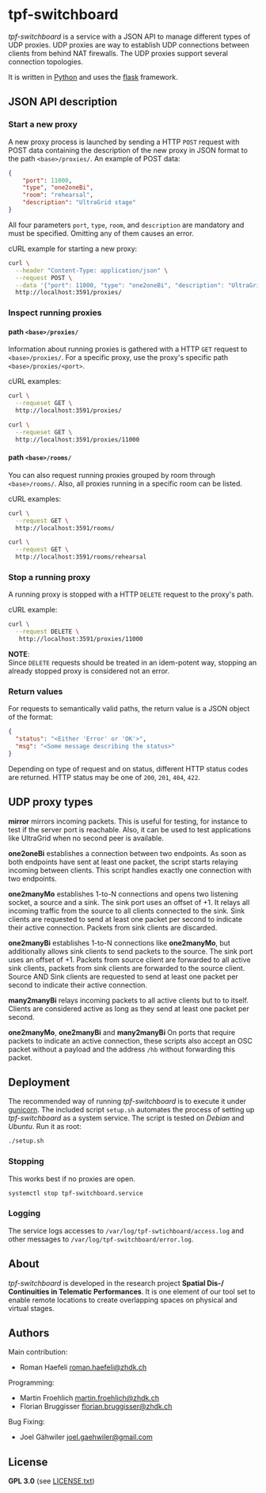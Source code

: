 # tpf-switchboard

*tpf-switchboard* is a service with a JSON API to manage different types
of UDP proxies. UDP proxies are way to establish UDP connections between
clients from behind NAT firewalls. The UDP proxies support several
connection topologies.

It is written in [Python](https://www.python.org/) and uses the
[flask](https://flask.palletsprojects.com/) framework.

## JSON API description

### Start a new proxy

A new proxy process is launched by sending a HTTP `POST` request with POST data
containing the description of the new proxy in JSON format to the path `<base>/proxies/`.
An example of POST data:

```json
{
    "port": 11000,
    "type", "one2oneBi",
    "room": "rehearsal",
    "description": "UltraGrid stage"
}
```

All four parameters `port`, `type`, `room`, and `description` are mandatory and must
be specified. Omitting any of them causes an error.

cURL example for starting a new proxy:

```bash
curl \
  --header "Content-Type: application/json" \
  --request POST \
  --data '{"port": 11000, "type": "one2oneBi", "description": "UltraGrid stage", "room": "rehearsal"}' \
  http://localhost:3591/proxies/
```

### Inspect running proxies

#### path `<base>/proxies/`

Information about running proxies is gathered with a HTTP `GET` request to `<base>/proxies/`. For
a specific proxy, use the proxy's specific path `<base>/proxies/<port>`.

cURL examples:

```bash
curl \
  --requeset GET \
  http://localhost:3591/proxies/
```

```bash
curl \
  --requeset GET \
  http://localhost:3591/proxies/11000
```

#### path `<base>/rooms/`

You can also request running proxies grouped by room through `<base>/rooms/`. Also, all
proxies running in a specific room can be listed.

cURL examples:

```bash
curl \
  --request GET \
  http://localhost:3591/rooms/
```

```bash
curl \
  --request GET \
  http://localhost:3591/rooms/rehearsal
```

### Stop a running proxy

A running proxy is stopped with a HTTP `DELETE` request to the proxy's path.

cURL example:

```bash
curl \
  --request DELETE \
   http://localhost:3591/proxies/11000
```

**NOTE**:  
Since `DELETE` requests should be treated in an idem-potent way, stopping
an already stopped proxy is considered not an error.

### Return values

For requests to semantically valid paths, the return value is a JSON object
of the format:

```json
{
  "status": "<Either 'Error' or 'OK'>",
  "msg": "<Some message describing the status>"
}
```

Depending on type of request and on status, different HTTP status codes are
returned. HTTP status may be one of `200`, `201`, `404`, `422`.


## UDP proxy types

**mirror** mirrors incoming packets. This is useful for testing, for instance to test if the server port is reachable. Also, it can be used to test applications like UltraGrid when no second peer is available.

**one2oneBi** establishes a connection between two endpoints. As soon as both endpoints have sent at least one packet, the script starts relaying incoming between clients. This script handles exactly one connection with two endpoints.

**one2manyMo** establishes 1-to-N connections and opens two listening socket, a source and a sink. The sink port uses an offset of
+1. It relays all incoming traffic from the source to all clients connected to the sink. Sink clients are requested to send at least one packet per second to indicate their active connection.
Packets from sink clients are discarded.

**one2manyBi** establishes 1-to-N connections like **one2manyMo**, but additionally allows
sink clients to send packets to the source. The sink port uses an offset of +1. Packets from
source client are forwarded to all active sink clients, packets from sink clients are forwarded
to the source client. Source AND Sink
clients are requested to send at least one packet per second to indicate their active connection.

**many2manyBi** relays incoming packets to all active clients but to to itself. Clients
are considered active as long as they send at least one packet per second.

**one2manyMo**, **one2manyBi** and **many2manyBi**
On ports that require packets to indicate an active connection, these scripts also accept an OSC packet without a payload and the address `/hb` without forwarding this packet.

## Deployment

The recommended way of running *tpf-switchboard* is to execute it under
[gunicorn](https://gunicorn.org/). The included script `setup.sh` automates
the process of setting up *tpf-switchboard* as a system service. The script
is tested on *Debian* and *Ubuntu*. Run it as root:

```bash
./setup.sh
```

### Stopping

This works best if no proxies are open.

```bash
systemctl stop tpf-switchboard.service
```

### Logging
The service logs accesses to `/var/log/tpf-swtichboard/access.log` and other
messages to `/var/log/tpf-switchboard/error.log`.


## About

*tpf-switchboard* is developed in the research project **Spatial Dis-/
Continuities in Telematic Performances**. It is one element of our tool set to
enable remote locations to create overlapping spaces on physical and virtual
stages.

## Authors

Main contribution:
* Roman Haefeli <roman.haefeli@zhdk.ch>

Programming:
* Martin Froehlich <martin.froehlich@zhdk.ch>
* Florian Bruggisser <florian.bruggisser@zhdk.ch>

Bug Fixing:
* Joel Gähwiler <joel.gaehwiler@gmail.com>

## License

**GPL 3.0** (see [LICENSE.txt](LICENSE.txt))
